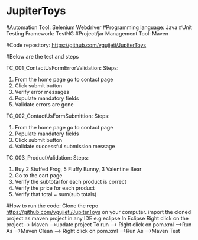 # JupiterToys

#Automation Tool: Selenium Webdriver
#Programming language: Java
#Unit Testing Framework: TestNG
#Project/jar Management Tool: Maven

#Code repository: https://github.com/vgujjeti/JupiterToys

#Below are the test and steps

TC_001_ContactUsFormErrorValidation:
Steps:
1.	From the home page go to contact page
2.	Click submit button
3.	Verify error messages
4.	Populate mandatory fields
5.	Validate errors are gone


TC_002_ContactUsFormSubmittion:
Steps:
1.	From the home page go to contact page
2.	Populate mandatory fields
3.	Click submit button
4.	Validate successful submission message


TC_003_ProductValidation:
Steps:
1.	Buy 2 Stuffed Frog, 5 Fluffy Bunny, 3 Valentine Bear
2.	Go to the cart page
3.	Verify the subtotal for each product is correct
4.	Verify the price for each product
5.	Verify that total = sum(sub totals)

#​How to run the code:
Clone the repo ​https://github.com/vgujjeti/JupiterToys on your computer.
import the cloned project as maven project in any IDE e.g eclipse
 In Eclipse  Right click on the project--> Maven -->update project
To run --> Right click on pom.xml -->Run As -->Maven Clean --> Right click on pom.xml -->Run As -->Maven Test
